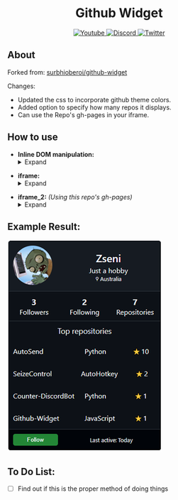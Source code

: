 <div>
  <h1 align="center">Github Widget</h1>
  <p align="center">
    <a href="https://www.youtube.com/channel/UCsIaU94p647veKr7sy12wmA">
      <img src="https://img.shields.io/badge/YouTube-FF0000?style=for-the-badge&logo=youtube&logoColor=white" alt="Youtube">
    </a>
    <a href="https://discord.gg/SXng95f">
      <img src="https://img.shields.io/badge/Discord-7289DA?style=for-the-badge&logo=discord&logoColor=white" alt="Discord">
    </a> 
    <a href="https://twitter.com/zseni10">
      <img src="https://img.shields.io/badge/Twitter-55ADEE?style=for-the-badge&logo=Twitter&logoColor=white" alt="Twitter">
    </a> 
  </p>
</div>

## About

Forked from: [surbhioberoi/github-widget](https://github.com/surbhioberoi/github-widget)

Changes:
- Updated the css to incorporate github theme colors.
- Added option to specify how many repos it displays.
- Can use the Repo's gh-pages in your iframe.

## How to use

- **Inline DOM manipulation:** <details><summary>Expand</summary>
  Copy paste this code in your HTML
  ```html
  <div class="github-widget" data-username="github" data-toprepos="3"></div>
  <div class="github-widget" data-username="Zseni051" data-toprepos="4"></div>
  <script src="https://Zseni051.github.io/Github-Widget/githubwidget.js"></script>
  ```
</details>

- **iframe:** <details><summary>Expand</summary>
  1. Create a new html file and use the *Inline DOM manipulation* method shown above.
  2. Link your new html file into your iframe.
  <br>Example:
  ```html
  <iframe src="github-widget/widget.html" width="330" height="515" scrolling="no" allowtransparency="true" frameborder="0"     sandbox="allow-popups allow-popups-to-escape-sandbox allow-same-origin allow-scripts"></iframe>
  ```
</details>

- **iframe_2:** *(Using this repo's gh-pages)* <details><summary>Expand</summary>
  Copy paste this code in your HTML
  ```html
  <iframe src="https://Zseni051.github.io/Github-Widget/#/?username=Zseni051&toprepos=4" width="330" height="515" scrolling="no" allowtransparency="true" frameborder="0"     sandbox="allow-popups allow-popups-to-escape-sandbox allow-same-origin allow-scripts"></iframe>
  ```
  Options:
  - `username=:username` replace `:username` with your GitHub username
  - `toprepos=:number` replace `:number` with number of repos you want to list | ***10 is max, Default is 3 if left blank***
  - `style=:styles` replace `:styles` with your own styles
  - `css=:csslink` replace `:csslink` with an external css link | ***Must be the last paramater***
</details>

## Example Result:
 [![Zseni051 Example](https://raw.githubusercontent.com/Zseni051/Github-Widget/main/Example1.png)](https://github.com/Zseni051)
 
 ## To Do List:
 - [ ] Find out if this is the proper method of doing things
 
 
